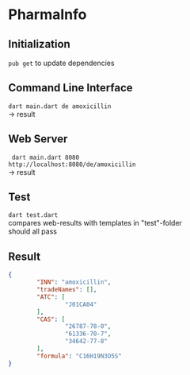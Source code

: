 # PharmaInfo

## Initialization
```pub get```
to update dependencies


## Command Line Interface
```dart main.dart de amoxicillin```    
-> result   


## Web Server
``` dart main.dart 8080```    
```http://localhost:8080/de/amoxicillin```    
-> result  

## Test
```dart test.dart```   
compares web-results with templates in "test"-folder    
should all pass


## Result
```json
{
        "INN": "amoxicillin",
        "tradeNames": [],
        "ATC": [
                "J01CA04"
        ],
        "CAS": [
                "26787-78-0",
                "61336-70-7",
                "34642-77-8"
        ],
        "formula": "C16H19N3O5S"
}
```